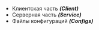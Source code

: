 * Клиентская часть ***(Client)***
* Серверная часть ***(Service)***
* Файлы конфигураций ***(Configs)***